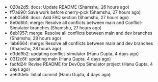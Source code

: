 - 020a2d5: docs: Update README (Shamshu, 26 hours ago)
- ff7a690: Save work before cherry-pick (Shamshu, 27 hours ago)
- eab0588: docs: Add FAQ section (Shamshu, 27 hours ago)
- 8e0d6b1: merge: Resolve all conflicts between main and Conflict-Simulator branches (Shamshu, 27 hours ago)
- 6eb1957:  merge: Resolve all conflicts between main and dev branches (Shamshu, 28 hours ago)
- 1ab6664: merge: Resolve all conflicts between main and dev branches (Shamshu, 28 hours ago)
- d3dd9b2: updating conflict-simulator (Hanu Gupta, 4 days ago)
- 0312c6f: updating main (Hanu Gupta, 4 days ago)
- fadfd24: Revise README for DevOps Simulator project (Hanu Gupta, 4 days ago)
- ae630eb: Initial commit (Hanu Gupta, 4 days ago)